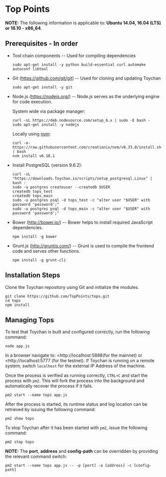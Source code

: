 # Top Points



**NOTE:** The following information is applicable to: **Ubuntu 14.04, 16.04 (LTS) or 16.10 - x86_64**.

## Prerequisites - In order

- Tool chain components -- Used for compiling dependencies

  `sudo apt-get install -y python build-essential curl automake autoconf libtool`

- Git (<https://github.com/git/git>) -- Used for cloning and updating Toychan

  `sudo apt-get install -y git`

- Node.js (<https://nodejs.org/>) -- Node.js serves as the underlying engine for code execution.

  System wide via package manager:

  ```
  curl -sL https://deb.nodesource.com/setup_6.x | sudo -E bash -
  sudo apt-get install -y nodejs
  ```

  Locally using [nvm](https://github.com/creationix/nvm):

  ```
  curl -o- https://raw.githubusercontent.com/creationix/nvm/v0.33.0/install.sh | bash
  nvm install v6.10.1
  ```

- Install PostgreSQL (version 9.6.2):

  ```
  curl -sL "https://downloads.Toychan.io/scripts/setup_postgresql.Linux" | bash -
  sudo -u postgres createuser --createdb $USER
  createdb tops_test
  createdb tops_main
  sudo -u postgres psql -d tops_test -c "alter user "$USER" with password 'password';"
  sudo -u postgres psql -d tops_main -c "alter user "$USER" with password 'password';"
  ```

- Bower (<http://bower.io/>) -- Bower helps to install required JavaScript dependencies.

  `npm install -g bower`

- Grunt.js (<http://gruntjs.com/>) -- Grunt is used to compile the frontend code and serves other functions.

  `npm install -g grunt-cli`


## Installation Steps

Clone the Toychan repository using Git and initialize the modules.

```
git clone https://github.com/TopPoints/tops.git
cd tops
npm install
```



## Managing Tops

To test that Toychan is built and configured correctly, run the following command:

`node app.js`

In a browser navigate to: <http://localhost:5888(for the mainnet) or <http://localhost:5777 (for the testnet). If Toychan is running on a remote system, switch `localhost` for the external IP Address of the machine.

Once the process is verified as running correctly, `CTRL+C` and start the process with `pm2`. This will fork the process into the background and automatically recover the process if it fails.

`pm2 start --name tops app.js`

After the process is started, its runtime status and log location can be retrieved by issuing the following command:

`pm2 show tops`

To stop Toychan after it has been started with `pm2`, issue the following command:

`pm2 stop tops`

**NOTE:** The **port**, **address** and **config-path** can be overridden by providing the relevant command switch:

```
pm2 start --name tops app.js -- -p [port] -a [address] -c [config-path]
```

## 








